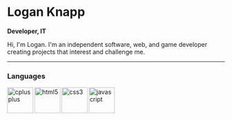 # Logan Knapp
**Developer, IT**

Hi, I'm Logan. I'm an independent software, web, and game developer creating projects that interest and challenge me.

---

### Languages

<img align="left" width="60px" alt="cplusplus" src="https://cdn.jsdelivr.net/gh/devicons/devicon/icons/cplusplus/cplusplus-original.svg"/>
<img align="left" width="60px" alt="html5" src="https://cdn.jsdelivr.net/gh/devicons/devicon/icons/html5/html5-original.svg"/>
<img align="left" width="60px" alt="css3" src="https://cdn.jsdelivr.net/gh/devicons/devicon/icons/css3/css3-original.svg"/>
<img align="left" width="60px" alt="javascript" src="https://cdn.jsdelivr.net/gh/devicons/devicon/icons/javascript/javascript-original.svg"/>
